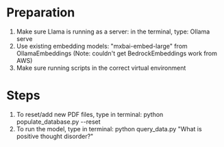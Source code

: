 # Preparation
1. Make sure Llama is running as a server: in the terminal, type: Ollama serve
2. Use existing embedding models: "mxbai-embed-large" from OllamaEmbeddings
(Note: couldn't get BedrockEmbeddings work from AWS)
3. Make sure running scripts in the correct virtual environment

# Steps
1.  To reset/add new PDF files, type in terminal: python populate_database.py --reset
2. To run the model, type in terminal: python query_data.py "What is positive thought disorder?"
